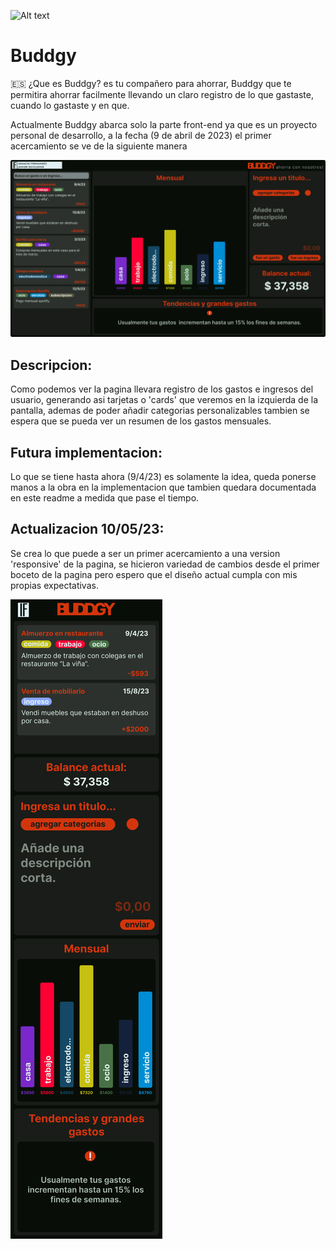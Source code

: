 ![Alt text](https://raw.githubusercontent.com/ignfer/SinKsa/main/ignfer_2.png "ignfer logo")
# Buddgy

🇪🇸 ¿Que es Buddgy? es tu compañero para ahorrar, Buddgy que te permitira ahorrar facilmente llevando un claro registro de lo que gastaste, cuando lo gastaste y en que.

Actualmente Buddgy abarca solo la parte front-end ya que es un proyecto personal de desarrollo, a la fecha (9 de abril de 2023) el primer acercamiento se ve de la siguiente manera 

![Alt text]( https://raw.githubusercontent.com/ignfer/buddgy/main/figma_preview00.png "primer diseño de la pagina")

## Descripcion:
  Como podemos ver la pagina llevara registro de los gastos e ingresos del usuario, generando asi tarjetas o 'cards' que veremos en la izquierda de la pantalla, ademas de poder añadir categorias personalizables tambien se espera que se pueda ver un resumen de los gastos mensuales.

## Futura implementacion:
  Lo que se tiene hasta ahora (9/4/23) es solamente la idea, queda ponerse manos a la obra en la implementacion que tambien quedara documentada en este readme a medida que pase el tiempo.
## Actualizacion 10/05/23:
  Se crea lo que puede a ser un primer acercamiento a una version 'responsive' de la pagina, se hicieron variedad de cambios desde el primer boceto de la pagina pero espero que el diseño actual cumpla con mis propias expectativas.

![Alt text]( https://raw.githubusercontent.com/ignfer/buddgy/main/figma_responsive_preview.png "idea de diseño responsive")

